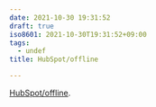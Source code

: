 ```yaml
---
date: 2021-10-30 19:31:52
draft: true
iso8601: 2021-10-30T19:31:52+09:00
tags:
  - undef
title: HubSpot/offline

---
```


<p><a href='https://github.com/HubSpot/offline'>HubSpot/offline</a>.</p>
    	